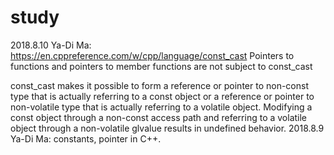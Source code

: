 # study
  2018.8.10
Ya-Di Ma:  https://en.cppreference.com/w/cpp/language/const_cast
Pointers to functions and pointers to member functions are not subject to const_cast

const_cast makes it possible to form a reference or pointer to non-const type that is actually referring to a const object or a reference or pointer to non-volatile type that is actually referring to a volatile object. Modifying a const object through a non-const access path and referring to a volatile object through a non-volatile glvalue results in undefined behavior.
  2018.8.9
Ya-Di Ma: constants, pointer in C++.
